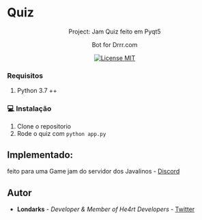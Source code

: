 # Quiz

<p align="center">Project: Jam Quiz feito em Pyqt5</p>
<p align="center">Bot for Drrr.com</p>

<p align="center">
  <a href="https://opensource.org/licenses/MIT">
    <img src="https://img.shields.io/badge/License-MIT-blue.svg" alt="License MIT">
  </a>
</p>


### Requisitos
1. Python 3.7 ++


### :computer: Instalação
1. Clone o repositorio
3. Rode o quiz com  ``` python app.py ```


## Implementado:
feito para uma Game jam do servidor dos Javalinos - [Discord](https://discord.gg/rySNJcJ)

## Autor
- **Londarks** - _Developer & Member of He4rt Developers_ - [Twitter](https://twitter.com/londarks)
